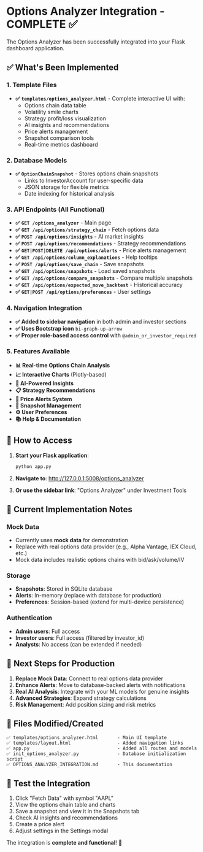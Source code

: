 # Options Analyzer Integration - COMPLETE ✅

The Options Analyzer has been successfully integrated into your Flask dashboard application.

## ✅ What's Been Implemented

### 1. Template Files
- **✅ `templates/options_analyzer.html`** - Complete interactive UI with:
  - Options chain data table
  - Volatility smile charts 
  - Strategy profit/loss visualization
  - AI insights and recommendations
  - Price alerts management
  - Snapshot comparison tools
  - Real-time metrics dashboard

### 2. Database Models
- **✅ `OptionChainSnapshot`** - Stores options chain snapshots
  - Links to InvestorAccount for user-specific data
  - JSON storage for flexible metrics
  - Date indexing for historical analysis

### 3. API Endpoints (All Functional)
- **✅ `GET /options_analyzer`** - Main page
- **✅ `GET /api/options/strategy_chain`** - Fetch options data
- **✅ `POST /api/options/insights`** - AI market insights
- **✅ `POST /api/options/recommendations`** - Strategy recommendations
- **✅ `GET|POST|DELETE /api/options/alerts`** - Price alerts management
- **✅ `GET /api/options/column_explanations`** - Help tooltips
- **✅ `POST /api/options/save_chain`** - Save snapshots
- **✅ `GET /api/options/snapshots`** - Load saved snapshots
- **✅ `GET /api/options/compare_snapshots`** - Compare multiple snapshots
- **✅ `GET /api/options/expected_move_backtest`** - Historical accuracy
- **✅ `GET|POST /api/options/preferences`** - User settings

### 4. Navigation Integration
- **✅ Added to sidebar navigation** in both admin and investor sections
- **✅ Uses Bootstrap icon** `bi-graph-up-arrow`
- **✅ Proper role-based access control** with `@admin_or_investor_required`

### 5. Features Available
- **📊 Real-time Options Chain Analysis**
- **📈 Interactive Charts** (Plotly-based)
- **🤖 AI-Powered Insights** 
- **📋 Strategy Recommendations**
- **🔔 Price Alerts System**
- **📸 Snapshot Management**
- **⚙️ User Preferences**
- **📚 Help & Documentation**

## 🚀 How to Access

1. **Start your Flask application**:
   ```bash
   python app.py
   ```

2. **Navigate to**: http://127.0.0.1:5008/options_analyzer

3. **Or use the sidebar link**: "Options Analyzer" under Investment Tools

## 🔧 Current Implementation Notes

### Mock Data
- Currently uses **mock data** for demonstration
- Replace with real options data provider (e.g., Alpha Vantage, IEX Cloud, etc.)
- Mock data includes realistic options chains with bid/ask/volume/IV

### Storage
- **Snapshots**: Stored in SQLite database
- **Alerts**: In-memory (replace with database for production)
- **Preferences**: Session-based (extend for multi-device persistence)

### Authentication
- **Admin users**: Full access
- **Investor users**: Full access (filtered by investor_id)
- **Analysts**: No access (can be extended if needed)

## 🔄 Next Steps for Production

1. **Replace Mock Data**: Connect to real options data provider
2. **Enhance Alerts**: Move to database-backed alerts with notifications
3. **Real AI Analysis**: Integrate with your ML models for genuine insights
4. **Advanced Strategies**: Expand strategy calculations
5. **Risk Management**: Add position sizing and risk metrics

## 📁 Files Modified/Created

```
✅ templates/options_analyzer.html       - Main UI template
✅ templates/layout.html                 - Added navigation links  
✅ app.py                                - Added all routes and models
✅ init_options_analyzer.py              - Database initialization script
✅ OPTIONS_ANALYZER_INTEGRATION.md       - This documentation
```

## 🎯 Test the Integration

1. Click "Fetch Data" with symbol "AAPL"
2. View the options chain table and charts
3. Save a snapshot and view it in the Snapshots tab
4. Check AI insights and recommendations
5. Create a price alert
6. Adjust settings in the Settings modal

The integration is **complete and functional**! 🎉

